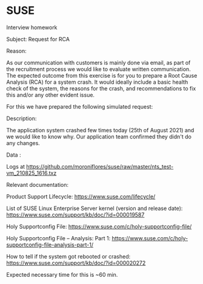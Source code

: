 # SUSE
Interview homework

Subject: Request for RCA

Reason:

As our communication with customers is mainly done via email, as part of the recruitment process we would like to evaluate written communication.
The expected outcome from this exercise is for you to prepare a Root Cause Analysis (RCA) for a system crash.
It would ideally include a basic health check of the system, the reasons for the crash, and recommendations to fix this and/or any other evident issue.

For this we have prepared the following simulated request:

Description:

The application system crashed few times today (25th of August 2021) and we would like to know why. Our application team confirmed they didn't do any changes.

Data :

Logs at https://github.com/moroniflores/suse/raw/master/nts_test-vm_210825_1616.txz

Relevant documentation:

Product Support Lifecycle: https://www.suse.com/lifecycle/

List of SUSE Linux Enterprise Server kernel (version and release date):  https://www.suse.com/support/kb/doc/?id=000019587

Holy Supportconfig File:  https://www.suse.com/c/holy-supportconfig-file/


Holy Supportconfig File – Analysis: Part 1: https://www.suse.com/c/holy-supportconfig-file-analysis-part-1/


How to tell if the system got rebooted or crashed: https://www.suse.com/support/kb/doc/?id=000020272

Expected necessary time for this is ~60 min.
